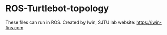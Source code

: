 # ROS-Turtlebot-topology
These files can run in ROS. Created by Iwin, SJTU
lab website: https://iwin-fins.com
